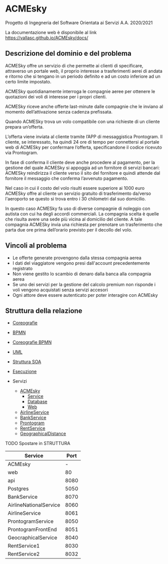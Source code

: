 <!--

---
stylesheet: https://cdnjs.cloudflare.com/ajax/libs/github-markdown-css/2.10.0/github-markdown.min.css
body_class: markdown-body
css: |-
  .page-break { page-break-after: always; }
  .markdown-body { font-size: 13px; }
  .markdown-body pre > code { white-space: pre-wrap; }
pdf_options:
  format: a4
  margin: 25mm 15mm
  printBackground: true
  scale: 1.6
---

-->

# ACMEsky

Progetto di Ingegneria del Software Orientata ai Servizi
A.A. 2020/2021

La documentazione web è disponibile al link https://vallasc.github.io/ACMEsky/docs/
## Descrizione del dominio e del problema
ACMESky offre un servizio di che permette ai clienti di specificare, attraverso un portale web, il proprio interesse a trasferimenti aerei di andata e ritorno che si tengano in un periodo definito e ad un costo inferiore ad un certo limite impostato.

ACMESky quotidianamente interroga le compagnie aeree per ottenere le quotazioni dei voli di interesse per i propri clienti.

ACMESky riceve anche offerte last-minute dalle compagnie che le inviano al momento dell’attivazione senza cadenza prefissata.

Quando ACMESky trova un volo compatibile con una richieste di un cliente prepara un’offerta.

L’offerta viene inviata al cliente tramite l’APP di messaggistica Prontogram. Il cliente, se interessato, ha quindi 24 ore di tempo per connettersi al portale web di ACMESky per confermare l’offerta, specificandone il codice ricevuto via Prontogram.

In fase di conferma il cliente deve anche procedere al pagamento, per la gestione del quale ACMESky si appoggia ad un fornitore di servizi bancari: ACMESky reindirizza il cliente verso il sito del fornitore e quindi attende dal fornitore il messaggio che conferma l’avvenuto pagamento.

Nel caso in cui il costo del volo risulti essere superiore ai 1000 euro ACMESky offre al cliente un servizio gratuito di trasferimento da/verso l'aeroporto se questo si trova entro i 30 chilometri dal suo domicilio.

In questo caso ACMESky fa uso di diverse compagnie di noleggio con autista con cui ha degli accordi commerciali. La compagnia scelta è quelle che risulta avere una sede più vicina al domicilio del cliente. A tale compagnia ACMESky invia una richiesta per prenotare un trasferimento che parta due ore prima dell’orario previsto per il decollo del volo.

## Vincoli al problema

- Le offerte generate provengono dalla stessa compagnia aerea
- I dati del viaggiatore vengono presi dall'account precedentemente registrato
- Non viene gestito lo scambio di denaro dalla banca alla compagnia aerea 
- Se uno dei servizi per la gestione del calcolo premium non risponde i voli vengono acquistati senza servizi accesori
- Ogni attore deve essere autenticato per poter interagire con ACMEsky

## Struttura della relazione
* [Coreografie](docs/coreografie)
* [BPMN](docs/BPMN)
* [Coreografie BPMN](docs/coreografieBPMN)
* [UML](docs/UML)
* [Struttura SOA](docs/struttura)
* [Esecuzione](docs/esecuzione)

* Servizi
    * [ACMEsky](src/ACMEskyService/)
        * [Service](src/ACMEskyService/)
        * [Database](src/ACMEskyDB/)
        * [Web](src/ACMEskyWeb/)
    * [AirlineService](src/AirlineService/)
    * [BankService](src/BankService/)
    * [Prontogram](src/Prontogram/)
    * [RentService](src/RentService/)
    * [GeographicalDistance](src/GeographicalDistanceService/)

TODO Spostare in STRUTTURA

| Service | Port |
| - | - |
| ACMEsky | - |
| web | 80 |
| api | 8080 |
| Postgres | 5050 |
| BankService | 8070 |
| AirlineNationalService | 8060 |
| AirlineService | 8061 |
| ProntogramService | 8050 |
| ProntogramFrontEnd | 8051 |
| GeocraphicalService | 8040 |
| RentService1 | 8030 |
| RentService2 | 8032 |

<div class="page-break"></div>

